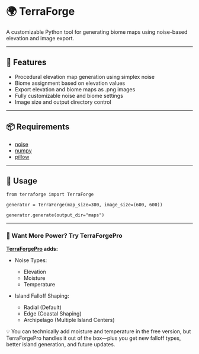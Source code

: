 # 🌍 TerraForge
A customizable Python tool for generating biome maps using noise-based elevation and image export.

***

## 🧰 Features
* Procedural elevation map generation using simplex noise
* Biome assignment based on elevation values
* Export elevation and biome maps as .png images
* Fully customizable noise and biome settings
* Image size and output directory control

***

## 📦 Requirements
* [noise](https://pypi.org/project/noise/)
* [numpy](https://pypi.org/project/numpy/)
* [pillow](https://pypi.org/project/pillow/)

***

## 🚀 Usage
`from terraforge import TerraForge`

`generator = TerraForge(map_size=300, image_size=(600, 600))`

`generator.generate(output_dir="maps")`

***
### 🚀 Want More Power? Try TerraForgePro
**[TerraForgePro](https://gum.co/u/rwq2bbml) adds:**
- Noise Types:
  - Elevation
  - Moisture
  - Temperature
 
- Island Falloff Shaping:
  - Radial (Default)
  - Edge (Coastal Shaping)
  - Archipelago (Multiple Island Centers)

💡 You can technically add moisture and temperature in the free version, but TerraForgePro handles it out of the box—plus you get new falloff types, better island generation, and future updates.
